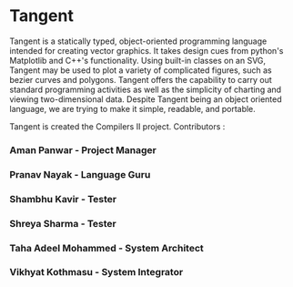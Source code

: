 # Tangent 
Tangent is a statically typed, object-oriented programming language
intended for creating vector graphics. It takes design cues from python's
Matplotlib and C++'s functionality. Using built-in classes on an SVG, Tangent
may be used to plot a variety of complicated figures, such as bezier curves
and polygons. Tangent offers the capability to carry out standard
programming activities as well as the simplicity of charting and viewing
two-dimensional data. Despite Tangent being an object oriented language,
we are trying to make it simple, readable, and portable.

Tangent is created the Compilers II project. Contributors :
### Aman Panwar - Project Manager
### Pranav Nayak - Language Guru
### Shambhu Kavir - Tester
### Shreya Sharma - Tester
### Taha Adeel Mohammed - System Architect
### Vikhyat Kothmasu - System Integrator